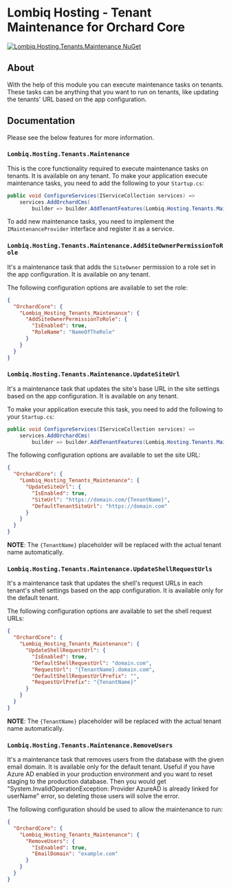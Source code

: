 # Lombiq Hosting - Tenant Maintenance for Orchard Core

[![Lombiq.Hosting.Tenants.Maintenance NuGet](https://img.shields.io/nuget/v/Lombiq.Hosting.Tenants.Maintenance?label=Lombiq.Hosting.Tenants.Maintenance)](https://www.nuget.org/packages/Lombiq.Hosting.Tenants.Maintenance/)

## About

With the help of this module you can execute maintenance tasks on tenants. These tasks can be anything that you want to run on tenants, like updating the tenants' URL based on the app configuration.

## Documentation

Please see the below features for more information.

### `Lombiq.Hosting.Tenants.Maintenance`

This is the core functionality required to execute maintenance tasks on tenants. It is available on any tenant. To make your application execute maintenance tasks, you need to add the following to your `Startup.cs`:

```csharp
public void ConfigureServices(IServiceCollection services) =>
    services.AddOrchardCms(
        builder => builder.AddTenantFeatures(Lombiq.Hosting.Tenants.Maintenance.Constants.FeatureNames.Maintenance));
```

To add new maintenance tasks, you need to implement the `IMaintenanceProvider` interface and register it as a service.

### `Lombiq.Hosting.Tenants.Maintenance.AddSiteOwnerPermissionToRole`

It's a maintenance task that adds the `SiteOwner` permission to a role set in the app configuration. It is available on any tenant.

The following configuration options are available to set the role:

```json
{
  "OrchardCore": {
    "Lombiq_Hosting_Tenants_Maintenance": {
      "AddSiteOwnerPermissionToRole": {
        "IsEnabled": true,
        "RoleName": "NameOfTheRole"
      }
    }
  }
}
```

### `Lombiq.Hosting.Tenants.Maintenance.UpdateSiteUrl`

It's a maintenance task that updates the site's base URL in the site settings based on the app configuration. It is available on any tenant.

To make your application execute this task, you need to add the following to your `Startup.cs`:

```csharp
public void ConfigureServices(IServiceCollection services) =>
    services.AddOrchardCms(
        builder => builder.AddTenantFeatures(Lombiq.Hosting.Tenants.Maintenance.Constants.FeatureNames.UpdateTenantUrl));
```

The following configuration options are available to set the site URL:

```json
{
  "OrchardCore": {
    "Lombiq_Hosting_Tenants_Maintenance": {
      "UpdateSiteUrl": {
        "IsEnabled": true,
        "SiteUrl": "https://domain.com/{TenantName}",
        "DefaultTenantSiteUrl": "https://domain.com"
      }
    }
  }
}
```

**NOTE**: The `{TenantName}` placeholder will be replaced with the actual tenant name automatically.

### `Lombiq.Hosting.Tenants.Maintenance.UpdateShellRequestUrls`

It's a maintenance task that updates the shell's request URLs in each tenant's shell settings based on the app configuration. It is available only for the default tenant.

The following configuration options are available to set the shell request URLs:

```json
{
  "OrchardCore": {
    "Lombiq_Hosting_Tenants_Maintenance": {
      "UpdateShellRequestUrl": {
        "IsEnabled": true,
        "DefaultShellRequestUrl": "domain.com",
        "RequestUrl": "{TenantName}.domain.com",
        "DefaultShellRequestUrlPrefix": "",
        "RequestUrlPrefix": "{TenantName}"
      }
    }
  }
}
```

**NOTE**: The `{TenantName}` placeholder will be replaced with the actual tenant name automatically.

### `Lombiq.Hosting.Tenants.Maintenance.RemoveUsers`

It's a maintenance task that removes users from the database with the given email domain. It is available only for the default tenant. Useful if you have Azure AD enabled in your production environment and you want to reset staging to the production database. Then you would get "System.InvalidOperationException: Provider AzureAD is already linked for userName" error, so deleting those users will solve the error.

The following configuration should be used to allow the maintenance to run:

```json
{
  "OrchardCore": {
    "Lombiq_Hosting_Tenants_Maintenance": {
      "RemoveUsers": {
        "IsEnabled": true,
        "EmailDomain": "example.com"
      }
    }
  }
}
```
